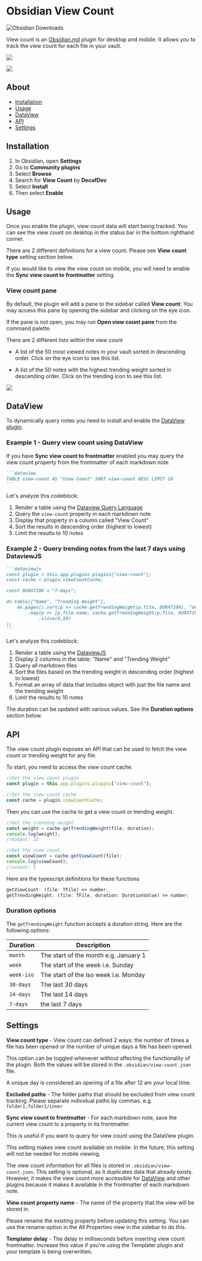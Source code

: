 # Obsidian View Count

![Obsidian Downloads](https://img.shields.io/badge/dynamic/json?logo=obsidian&color=%23483699&label=downloads&query=%24%5B%22view-count%22%5D.downloads&url=https%3A%2F%2Fraw.githubusercontent.com%2Fobsidianmd%2Fobsidian-releases%2Fmaster%2Fcommunity-plugin-stats.json)

View count is an [Obsidian.md](https://obsidian.md) plugin for desktop and mobile. It allows you to track the view count for each file in your vault.

![](/readme/property.png)

![](/readme/status-bar.png)

## About

-   [Installation](#installation)
-   [Usage](#usage)
-   [DataView](#dataview)
-   [API](#api)
-   [Settings](#settings)

## Installation

1. In Obsidian, open **Settings**
2. Go to **Community plugins**
3. Select **Browse**
4. Search for **View Count** by **DecafDev**
5. Select **Install**
6. Then select **Enable**

## Usage

Once you enable the plugin, view count data will start being tracked. You can see the view count on desktop in the status bar in the bottom righthand corner.

There are 2 different definitions for a view count. Please see **View count type** setting section below.

If you would like to view the view count on mobile, you will need to enable the **Sync view count to frontmatter** setting.

### View count pane

By default, the plugin will add a pane to the sidebar called **View count**. You may access this pane by opening the sidebar and clicking on the eye icon.

If the pane is not open, you may run **Open view count pane** from the command palette.

There are 2 different lists within the view count

-   A list of the 50 most viewed notes in your vault sorted in descending order. Click on the eye icon to see this list.

-   A list of the 50 notes with the highest trending weight sorted in descending order. Click on the trending icon to see this list.

![](/readme/list.png)

## DataView

To dynamically query notes you need to install and enable the [DataView plugin](https://obsidian.md/plugins?id=dataview).

### Example 1 - Query view count using DataView

If you have **Sync view count to frontmatter** enabled you may query the view count property from the frontmatter of each markdown note.

````markdown
```dataview
TABLE view-count AS "View Count" SORT view-count DESC LIMIT 10
```
````

Let's analyze this codeblock:

1. Render a table using the [Dataview Query Language](https://blacksmithgu.github.io/obsidian-dataview/queries/structure/)
2. Query the `view-count` property in each markdown note
3. Display that property in a column called "View Count"
4. Sort the results in descending order (highest to lowest)
5. Limit the results to 10 notes

### Example 2 - Query trending notes from the last 7 days using DataviewJS

````markdown
```dataviewjs
const plugin = this.app.plugins.plugins["view-count"];
const cache = plugin.viewCountCache;

const DURATION = "7-days";

dv.table(["Name", "Trending Weight"],
    dv.pages().sort(p => cache.getTrendingWeight(p.file, DURATION), "desc")
        .map(p => [p.file.name, cache.getTrendingWeight(p.file, DURATION)])
	        .slice(0,10)
);
```
````

Let's analyze this codeblock:

1. Render a table using the [DataviewJS](https://blacksmithgu.github.io/obsidian-dataview/api/intro/)
2. Display 2 columns in the table: "Name" and "Trending Weight"
3. Query all markdown files
4. Sort the files based on the trending weight in descending order (highest to lowest)
5. Format an array of data that includes object with just the file name and the trending weight
6. Limit the results to 10 notes

The duration can be updated with various values. See the **Duration options** section below.

## API

The view count plugin exposes an API that can be used to fetch the view count or trending weight for any file.

To start, you need to access the view count cache.

```javascript
//Get the view count plugin
const plugin = this.app.plugins.plugins["view-count"];

//Get the view count cache
const cache = plugin.viewCountCache;
```

Then you can use the cache to get a view count or trending weight.

```javascript
//Get the trending weight
const weight = cache.getTrendingWeight(file, duration);
console.log(weight);
//output: 22

//Get the view count
const viewCount = cache.getViewCount(file);
console.log(viewCount);
//output: 5
```

Here are the typescript definitions for these functions

```javascript
getViewCount: (file: TFile) => number;
getTrendingWeight: (file: TFile, duration: DurationValue) => number;
```

### Duration options

The `getTrendingWeight` function accepts a duration string. Here are the following options:

| Duration   | Description                           |
| ---------- | ------------------------------------- |
| `month`    | The start of the month e.g. January 1 |
| `week`     | The start of the week i.e. Sunday     |
| `week-iso` | The start of the iso week i.e. Monday |
| `30-days`  | The last 30 days                      |
| `14-days`  | The last 14 days                      |
| `7-days`   | the last 7 days                       |

## Settings

**View count type** - View count can defined 2 ways: the number of times a file has been opened or the number of unique days a file has been opened.

This option can be toggled whenever without affecting the functionality of the plugin. Both the values will be stored in the `.obsidian/view-count.json` file.

A unique day is considered an opening of a file after 12 am your local time.

**Excluded paths** - The folder paths that should be excluded from view count tracking. Please separate individual paths by commas. e.g. `folder1,folder2/inner`

**Sync view count to frontmatter** - For each markdown note, save the current view count to a property in its frontmatter.

This is useful if you want to query for view count using the DataView plugin.

This setting makes view count available on mobile. In the future, this setting will not be needed for mobile viewing.

The view count information for all files is stored in `.obsidian/view-count.json`. This setting is optional, as it duplicates data that already exists. However, it makes the view count more accessible for [DataView](https://github.com/blacksmithgu/obsidian-dataview) and other plugins because it makes it available in the frontmatter of each markdown note.

**View count property name** - The name of the property that the view will be stored in.

Please rename the existing property before updating this setting. You can use the rename option in the All Properties view in the sidebar to do this.

**Templater delay** - The delay in milliseconds before inserting view count frontmatter. Increase this value if you're using the Templater plugin and your template is being overwritten.
